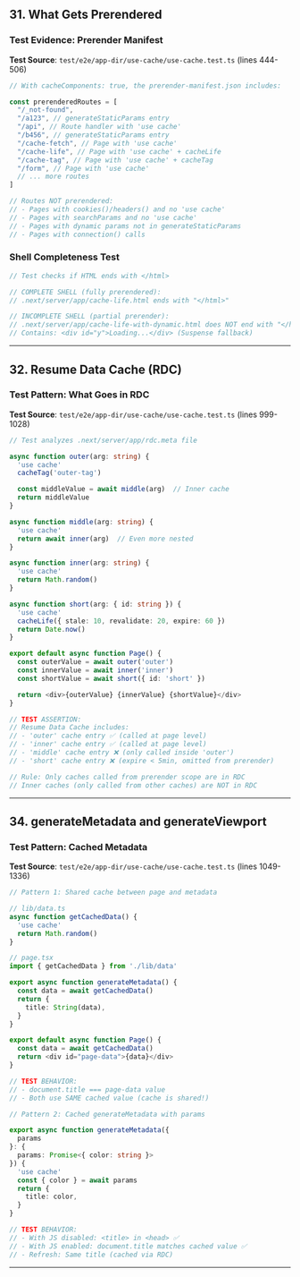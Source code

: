## <a id="prerendering"></a>31. What Gets Prerendered

### Test Evidence: Prerender Manifest

**Test Source**: `test/e2e/app-dir/use-cache/use-cache.test.ts` (lines 444-506)

```typescript
// With cacheComponents: true, the prerender-manifest.json includes:

const prerenderedRoutes = [
  "/_not-found",
  "/a123", // generateStaticParams entry
  "/api", // Route handler with 'use cache'
  "/b456", // generateStaticParams entry
  "/cache-fetch", // Page with 'use cache'
  "/cache-life", // Page with 'use cache' + cacheLife
  "/cache-tag", // Page with 'use cache' + cacheTag
  "/form", // Page with 'use cache'
  // ... more routes
]

// Routes NOT prerendered:
// - Pages with cookies()/headers() and no 'use cache'
// - Pages with searchParams and no 'use cache'
// - Pages with dynamic params not in generateStaticParams
// - Pages with connection() calls
```

### Shell Completeness Test

```typescript
// Test checks if HTML ends with </html>

// COMPLETE SHELL (fully prerendered):
// .next/server/app/cache-life.html ends with "</html>"

// INCOMPLETE SHELL (partial prerender):
// .next/server/app/cache-life-with-dynamic.html does NOT end with "</html>"
// Contains: <div id="y">Loading...</div> (Suspense fallback)
```

---

## <a id="resume-data-cache"></a>32. Resume Data Cache (RDC)

### Test Pattern: What Goes in RDC

**Test Source**: `test/e2e/app-dir/use-cache/use-cache.test.ts` (lines 999-1028)

```typescript
// Test analyzes .next/server/app/rdc.meta file

async function outer(arg: string) {
  'use cache'
  cacheTag('outer-tag')

  const middleValue = await middle(arg)  // Inner cache
  return middleValue
}

async function middle(arg: string) {
  'use cache'
  return await inner(arg)  // Even more nested
}

async function inner(arg: string) {
  'use cache'
  return Math.random()
}

async function short(arg: { id: string }) {
  'use cache'
  cacheLife({ stale: 10, revalidate: 20, expire: 60 })
  return Date.now()
}

export default async function Page() {
  const outerValue = await outer('outer')
  const innerValue = await inner('inner')
  const shortValue = await short({ id: 'short' })

  return <div>{outerValue} {innerValue} {shortValue}</div>
}

// TEST ASSERTION:
// Resume Data Cache includes:
// - 'outer' cache entry ✅ (called at page level)
// - 'inner' cache entry ✅ (called at page level)
// - 'middle' cache entry ❌ (only called inside 'outer')
// - 'short' cache entry ❌ (expire < 5min, omitted from prerender)

// Rule: Only caches called from prerender scope are in RDC
// Inner caches (only called from other caches) are NOT in RDC
```

---

## <a id="metadata-viewport"></a>34. generateMetadata and generateViewport

### Test Pattern: Cached Metadata

**Test Source**: `test/e2e/app-dir/use-cache/use-cache.test.ts` (lines 1049-1336)

```typescript
// Pattern 1: Shared cache between page and metadata

// lib/data.ts
async function getCachedData() {
  'use cache'
  return Math.random()
}

// page.tsx
import { getCachedData } from './lib/data'

export async function generateMetadata() {
  const data = await getCachedData()
  return {
    title: String(data),
  }
}

export default async function Page() {
  const data = await getCachedData()
  return <div id="page-data">{data}</div>
}

// TEST BEHAVIOR:
// - document.title === page-data value
// - Both use SAME cached value (cache is shared!)

// Pattern 2: Cached generateMetadata with params

export async function generateMetadata({
  params
}: {
  params: Promise<{ color: string }>
}) {
  'use cache'
  const { color } = await params
  return {
    title: color,
  }
}

// TEST BEHAVIOR:
// - With JS disabled: <title> in <head> ✅
// - With JS enabled: document.title matches cached value ✅
// - Refresh: Same title (cached via RDC)
```

---
